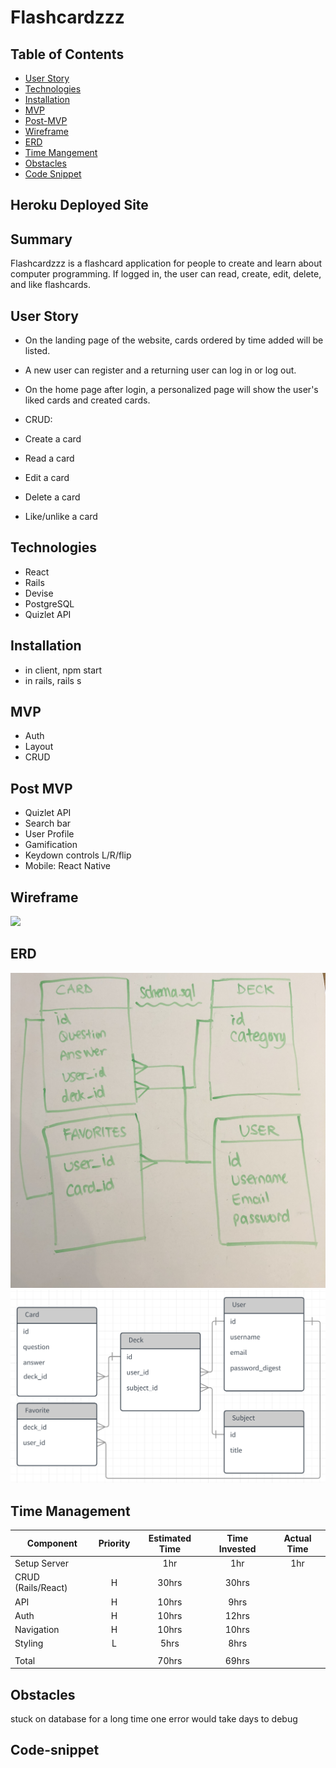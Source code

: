 # Flashcardzzz

## Table of Contents
 * [User Story](#user-story)
 * [Technologies](#technologies)
 * [Installation](#installation)
 * [MVP](#mvp)
 * [Post-MVP](#post-mvp)
 * [Wireframe](#wireframe)
 * [ERD](#erd)
 * [Time Mangement](#time-management)
 * [Obstacles](#obstacles)
 * [Code Snippet](#code-snippet)
  
## Heroku Deployed Site


## Summary
Flashcardzzz is a flashcard application for people to create and learn about computer programming. If logged in, the user can read, create, edit, delete, and like flashcards. 

## User Story <a id="user-story"></a>
- On the landing page of the website, cards ordered by time added will be listed.

- A new user can register and a returning user can log in or log out. 

- On the home page after login, a personalized page will show the user's liked cards and created cards.

- CRUD:
- Create a card
- Read a card
- Edit a card
- Delete a card

- Like/unlike a card

## Technologies <a id="technologies"></a>
- React
- Rails
- Devise
- PostgreSQL
- Quizlet API

## Installation <a id="installation"></a>
- in client, npm start
- in rails, rails s

## MVP <a id="mvp"></a>
- Auth
- Layout
- CRUD

## Post MVP <a id="post-mvp"></a>
- Quizlet API
- Search bar
- User Profile
- Gamification
- Keydown controls L/R/flip
- Mobile: React Native

## Wireframe <a id="wireframe"></a>
<img src="wireframe.jpg" />

## ERD <a id="erd"></a>
<img src="erd.jpg" />
<img src="erd_flashcardzzz.png" />

## Time Management <a id="time-management"></a>
| Component | Priority | Estimated Time | Time Invested | Actual Time |
| --- | :---: |  :---: | :---: | :---: |
| Setup Server |  | 1hr| 1hr | 1hr |
| CRUD (Rails/React) | H | 30hrs | 30hrs |  |
| API | H | 10hrs| 9hrs |  |
| Auth | H | 10hrs| 12hrs |  |
| Navigation | H | 10hrs | 10hrs |  |
| Styling | L | 5hrs| 8hrs |  |
|  |  | |  |  |
| Total |  | 70hrs | 69hrs |  |

## Obstacles <a id="obstacles"></a>
stuck on database for a long time
one error would take days to debug

## Code-snippet <a id="code-snippet"></a>
```

```